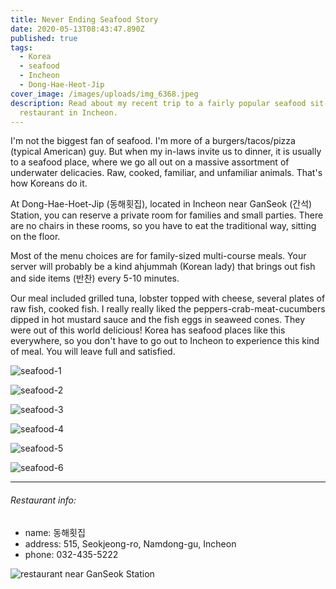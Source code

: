 ```yaml
---
title: Never Ending Seafood Story
date: 2020-05-13T08:43:47.890Z
published: true
tags:
  - Korea
  - seafood
  - Incheon
  - Dong-Hae-Heot-Jip
cover_image: /images/uploads/img_6368.jpeg
description: Read about my recent trip to a fairly popular seafood sit-down
  restaurant in Incheon.
---
```

I'm not the biggest fan of seafood. I'm more of a burgers/tacos/pizza (typical American) guy. But when my in-laws invite us to dinner, it is usually to a seafood place, where we go all out on a massive assortment of underwater delicacies. Raw, cooked, familiar, and unfamiliar animals. That's how Koreans do it.

At Dong-Hae-Hoet-Jip (동해횟집), located in Incheon near GanSeok (간석) Station, you can reserve a private room for families and small parties. There are no chairs in these rooms, so you have to eat the traditional way, sitting on the floor.

Most of the menu choices are for family-sized multi-course meals. Your server will probably be a kind ahjummah (Korean lady) that brings out fish and side items (반찬) every 5-10 minutes.

Our meal included grilled tuna, lobster topped with cheese, several plates of raw fish, cooked fish. I really really liked the peppers-crab-meat-cucumbers dipped in hot mustard sauce and the fish eggs in seaweed cones. They were out of this world delicious! Korea has seafood places like this everywhere, so you don't have to go out to Incheon to experience this kind of meal. You will leave full and satisfied.

![seafood-1](/images/uploads/img_6361.jpeg "seafood. non-stop.")

![seafood-2](/images/uploads/img_6371.jpeg "large plate of sashimi")

![seafood-3](/images/uploads/img_6379.jpeg "peppers, cucumbers, crab meat drenched in hot mustard sauce. Absolutely delicious.")

![seafood-4](/images/uploads/img_6382.jpeg "Grilled-barbequed tuna jaw. Pretty tasty, and really tender.")

![seafood-5](/images/uploads/img_6383.jpeg "Steamed lobster, topped with cheese.")

![seafood-6](/images/uploads/img_6409.jpeg "When you walk in, you store your shoes in a locker, like a jjim-jil-bang.")

- - -

###### Restaurant info:

* name: 동해횟집
* address: 515, Seokjeong-ro, Namdong-gu, Incheon
* phone: 032-435-5222

![restaurant near GanSeok Station](/images/uploads/img_6476.png "map of restaurant and GanSeok Station")